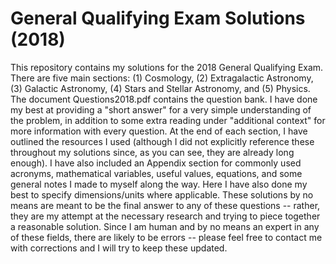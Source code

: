 # General Qualifying Exam Solutions (2018)
This repository contains my solutions for the 2018 General Qualifying Exam. There are five main sections: (1) Cosmology, (2) Extragalactic Astronomy, (3) Galactic Astronomy, (4) Stars and Stellar Astronomy, and (5) Physics. The document Questions2018.pdf contains the question bank. I have done my best at providing a "short answer" for a very simple understanding of the problem, in addition to some extra reading under "additional context" for more information with every question. At the end of each section, I have outlined the resources I used (although I did not explicitly reference these throughout my solutions since, as you can see, they are already long enough). I have also included an Appendix section for commonly used acronyms, mathematical variables, useful values, equations, and some general notes I made to myself along the way. Here I have also done my best to specify dimensions/units where applicable. These solutions by no means are meant to be the final answer to any of these questions -- rather, they are my attempt at the necessary research and trying to piece together a reasonable solution. Since I am human and by no means an expert in any of these fields, there are likely to be errors -- please feel free to contact me with corrections and I will try to keep these updated.
